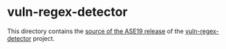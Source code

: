 # vuln-regex-detector

This directory contains the [source of the ASE19 release](https://github.com/davisjam/vuln-regex-detector/releases/tag/ASE19-Artifact) of the [vuln-regex-detector](https://github.com/davisjam/vuln-regex-detector) project.
